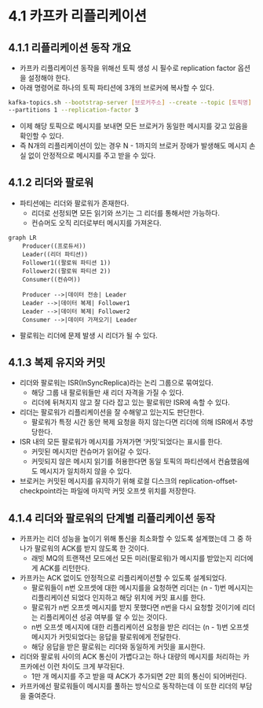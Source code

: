 # 4.1 카프카 리플리케이션

## 4.1.1 리플리케이션 동작 개요

- 카프카 리플리케이션 동작을 위해선 토픽 생성 시 필수로 replication factor 옵션을 설정해야 한다.
- 아래 명령어로 하나의 토픽 파티션에 3개의 브로커에 복사할 수 있다.

```bash
kafka-topics.sh --bootstrap-server [브로커주소] --create --topic [토픽명] 
--partitions 1 --replication-factor 3
```

- 이제 해당 토픽으로 메시지를 보내면 모든 브로커가 동일한 메시지를 갖고 있음을 확인할 수 있다.
- 즉 N개의 리플리케이션이 있는 경우 N - 1까지의 브로커 장애가 발생해도 메시지 손실 없이 안정적으로 메시지를 주고 받을 수 있다.

## 4.1.2 리더와 팔로워

- 파티션에는 리더와 팔로워가 존재한다.
    - 리더로 선정되면 모든 읽기와 쓰기는 그 리더를 통해서만 가능하다.
    - 컨슈머도 오직 리더로부터 메시지를 가져온다.

```mermaid
graph LR
    Producer((프로듀서))
    Leader((리더 파티션))
    Follower1((팔로워 파티션 1))
    Follower2((팔로워 파티션 2))
    Consumer((컨슈머))

    Producer -->|데이터 전송| Leader
    Leader -->|데이터 복제| Follower1
    Leader -->|데이터 복제| Follower2
    Consumer -->|데이터 가져오기| Leader

```

- 팔로워는 리더에 문제 발생 시 리더가 될 수 있다.

## 4.1.3 복제 유지와 커밋

- 리더와 팔로워는 ISR(InSyncReplica)라는 논리 그룹으로 묶여있다.
  - 해당 그룹 내 팔로워들만 새 리더 자격을 가질 수 있다.
  - 리더에 뒤쳐지지 않고 잘 다라 잡고 있는 팔로워만 ISR에 속할 수 있다.
- 리더는 팔로워가 리플리케이션을 잘 수해앟고 있는지도 판단한다.
  - 팔로워가 특정 시간 동안 복제 요청을 하지 않는다면 리더에 의해 ISR에서 추방당한다.
- ISR 내의 모든 팔로워가 메시지를 가져가면 ‘커밋’되었다는 표시를 한다.
  - 커밋된 메시지만 컨슈머가 읽어갈 수 있다.
  - 커밋되지 않은 메시지 읽기를 허용한다면 동일 토픽의 파티션에서 컨슘했음에도 메시지가 일치하지 않을 수 있다.
- 브로커는 커밋된 메시지를 유지하기 위해 로컬 디스크의 replication-offset-checkpoint라는 파일에 마지막 커밋 오프셋 위치를 저장한다.

## 4.1.4 리더와 팔로워의 단계별 리플리케이션 동작

- 카프카는 리더 성능을 높이기 위해 통신을 최소화할 수 있도록 설계했는데 그 중 하나가 팔로워의 ACK를 받지 않도록 한 것이다.
  - 래빗 MQ의 트랜잭션 모드에선 모든 미러(팔로워)가 메시지를 받았는지 리더에게 ACK를 리턴한다.
- 카프카는 ACK 없이도 안정적으로 리플리케이션할 수 있도록 설계되었다.
  - 팔로워들이 n번 오프셋에 대한 메시지를을 요청하면 리더는 (n - 1)번 메시지는 리플리케이션 되었다 인지하고 해당 위치에 커밋 표시를 한다.
  - 팔로워가 n번 오프셋 메시지를 받지 못했다면 n번을 다시 요청할 것이기에 리더는 리플리케이션 성공 여부를 알 수 있는 것이다.
  - n번 오프셋 메시지에 대한 리플리케이션 요청을 받은 리더는 (n - 1)번 오프셋 메시지가 커밋되었다는 응답을 팔로워에게 전달한다.
  - 해당 응답을 받은 팔로워는 리더와 동일하게 커밋을 표시한다.
- 리더와 팔로워 사이의 ACK 통신이 가볍다고는 하나 대량의 메시지를 처리하는 카프카에선 이런 차이도 크게 부각된다.
  - 1만 개 메시지를 주고 받을 때 ACK가 추가되면 2만 회의 통신이 되어버린다.
- 카프카에선 팔로워들이 메시지를 풀하는 방식으로 동작하는데 이 또한 리더의 부담을 줄여준다.
